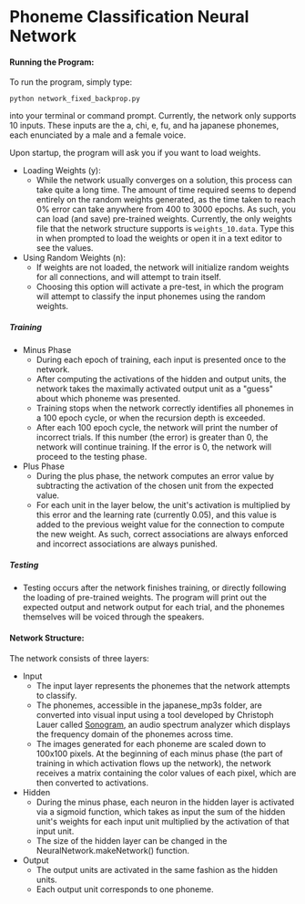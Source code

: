 # Phoneme Classification Neural Network
#### Running the Program:
To run the program, simply type:
```
python network_fixed_backprop.py
```
into your terminal or command prompt. Currently, the network only supports 10 inputs. These inputs are the a, chi, e, fu, and ha japanese phonemes, each enunciated by a male and a female voice. 

Upon startup, the program will ask you if you want to load weights.
* Loading Weights (y):
  * While the network usually converges on a solution, this process can take quite a long time. The amount of time required seems to depend entirely on the random weights generated, as the time taken to reach 0% error can take anywhere from 400 to 3000 epochs. As such, you can load (and save) pre-trained weights. Currently, the only weights file that the network structure supports is `weights_10.data`. Type this in when prompted to load the weights or open it in a text editor to see the values. 
* Using Random Weights (n):
  * If weights are not loaded, the network will initialize random weights for all connections, and will attempt to train itself.
  * Choosing this option will activate a pre-test, in which the program will attempt to classify the input phonemes using the random weights. 

##### Training
* Minus Phase
  * During each epoch of training, each input is presented once to the network. 
  * After computing the activations of the hidden and output units, the network takes the maximally activated output unit as a "guess" about which phoneme was presented. 
  * Training stops when the network correctly identifies all phonemes in a 100 epoch cycle, or when the recursion depth is exceeded. 
  * After each 100 epoch cycle, the network will print the number of incorrect trials. If this number (the error) is greater than 0, the network will continue training. If the error is 0, the network will proceed to the testing phase.
* Plus Phase
  * During the plus phase, the network computes an error value by subtracting the activation of the chosen unit from the expected value. 
  * For each unit in the layer below, the unit's activation is multiplied by this error and the learning rate (currently 0.05), and this value is added to the previous weight value for the connection to compute the new weight. As such, correct associations are always enforced and incorrect associations are always punished. 

##### Testing
* Testing occurs after the network finishes training, or directly following the loading of pre-trained weights. The program will print out the expected output and network output for each trial, and the phonemes themselves will be voiced through the speakers. 

#### Network Structure:
The network consists of three layers:

* Input
  * The input layer represents the phonemes that the network attempts to classify. 
  * The phonemes, accessible in the japanese_mp3s folder, are converted into visual input using a tool developed by Christoph Lauer called [Sonogram](http://www.christoph-lauer.de/sonogram), an audio spectrum analyzer which displays the frequency domain of the phonemes across time. 
  * The images generated for each phoneme are scaled down to 100x100 pixels. At the beginning of each minus phase (the part of training in which activation flows up the network), the network receives a matrix containing the color values of each pixel, which are then converted to activations. 
* Hidden
  * During the minus phase, each neuron in the hidden layer is activated via a sigmoid function, which takes as input the sum of the hidden unit's weights for each input unit multiplied by the activation of that input unit. 
  * The size of the hidden layer can be changed in the NeuralNetwork.makeNetwork() function.
* Output
  * The output units are activated in the same fashion as the hidden units. 
  * Each output unit corresponds to one phoneme.
